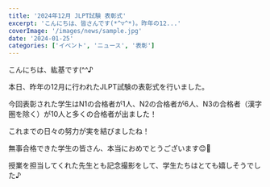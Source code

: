 ```yaml
---
title: '2024年12月 JLPT試験 表彰式'
excerpt: 'こんにちは、皆さんです(*^▽^*)。昨年の12...'
coverImage: '/images/news/sample.jpg'
date: '2024-01-25'
categories: ['イベント', 'ニュース', '表彰']
---
```


こんにちは、紘基です(^^♪

本日、昨年の12月に行われたJLPT試験の表彰式を行いました。

今回表彰された学生はN1の合格者が1人、N2の合格者が6人、N3の合格者（漢字圏を除く）が10人と多くの合格者が出ました！

これまでの日々の努力が実を結びましたね！

無事合格できた学生の皆さん、本当におめでとうございます😊💐

授業を担当してくれた先生とも記念撮影をして、学生たちはとても嬉しそうでした♪